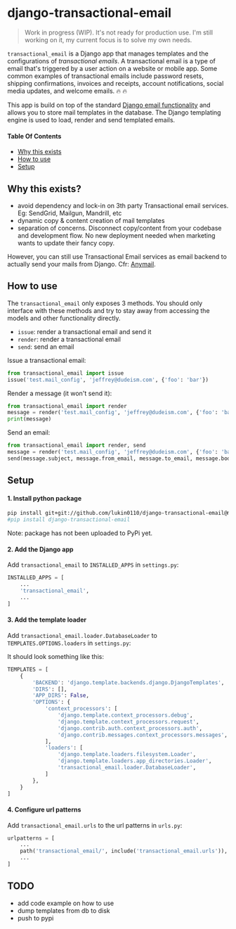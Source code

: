 # django-transactional-email

> Work in progress (WIP). It's not ready for production use. I'm still working on it, my current focus is to solve my own needs.

`transactional_email` is a Django app that manages templates and the configurations of *transactional emails*. 
A transactional email is a type of email that's triggered by a user action on a website or mobile app. Some common 
examples of transactional emails include password resets, shipping confirmations, invoices and receipts, account 
notifications, social media updates, and welcome emails. :fire: :fire:

This app is build on top of the standard [Django email functionality](https://docs.djangoproject.com/en/2.2/topics/email/) 
and allows you to store mail templates in the database. The Django templating engine is used to load, render and send
templated emails.

#### Table Of Contents

* [Why this exists](#why-this-exists)
* [How to use](#how-to-use)
* [Setup](#setup)


## Why this exists?

* avoid dependency and lock-in on 3th party Transactional email services. Eg: SendGrid, Mailgun, Mandrill, etc
* dynamic copy & content creation of mail templates
* separation of concerns. Disconnect copy/content from your codebase and development flow. No new deployment needed when marketing wants to update their fancy copy.

However, you can still use Transactional Email services as email backend to actually send your mails from Django. Cfr: 
[Anymail](https://github.com/anymail/django-anymail).


## How to use
The `transactional_email` only exposes 3 methods. You should only interface with these methods and try to stay away
from accessing the models and other functionality directly. 
* `issue`: render a transactional email and send it
* `render`: render a transactional email
* `send`: send an email

Issue a transactional email:
```python
from transactional_email import issue
issue('test.mail_config', 'jeffrey@dudeism.com', {'foo': 'bar'})
```

Render a message (it won't send it):
```python
from transactional_email import render
message = render('test.mail_config', 'jeffrey@dudeism.com', {'foo': 'bar'})
print(message)
```

Send an email:
```python
from transactional_email import render, send
message = render('test.mail_config', 'jeffrey@dudeism.com', {'foo': 'bar'})
send(message.subject, message.from_email, message.to_email, message.body)
```


## Setup

#### 1. Install python package
```bash
pip install git+git://github.com/lukin0110/django-transactional-email@master#egg=django-transactional-email
#pip install django-transactional-email
```
Note: package has not been uploaded to PyPi yet.

#### 2. Add the Django app
Add `transactional_email` to `INSTALLED_APPS` in `settings.py`:

```python
INSTALLED_APPS = [
    ...
    'transactional_email',
    ...
]
```

#### 3. Add the template loader
Add `transactional_email.loader.DatabaseLoader` to `TEMPLATES.OPTIONS.loaders` in `settings.py`:

It should look something like this:
```python
TEMPLATES = [
    {
        'BACKEND': 'django.template.backends.django.DjangoTemplates',
        'DIRS': [],
        'APP_DIRS': False,
        'OPTIONS': {
            'context_processors': [
                'django.template.context_processors.debug',
                'django.template.context_processors.request',
                'django.contrib.auth.context_processors.auth',
                'django.contrib.messages.context_processors.messages',
            ],
            'loaders': [
                'django.template.loaders.filesystem.Loader',
                'django.template.loaders.app_directories.Loader',
                'transactional_email.loader.DatabaseLoader',
            ]
        },
    }
]
```

#### 4. Configure url patterns
Add `transactional_email.urls` to the url patterns in `urls.py`:
```python
urlpatterns = [
    ...
    path('transactional_email/', include('transactional_email.urls')),
    ...
]
```

## TODO
- add code example on how to use
- dump templates from db to disk
- push to pypi
